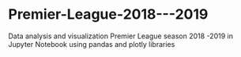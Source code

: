 # Premier-League-2018---2019
Data analysis and visualization Premier League season 2018 -2019 in Jupyter Notebook using pandas and plotly libraries

